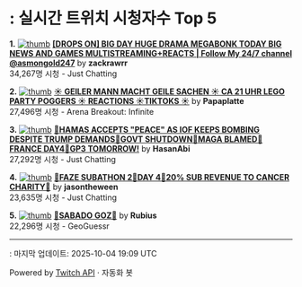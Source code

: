 # : 실시간 트위치 시청자수 Top 5

**1.** [![thumb](https://static-cdn.jtvnw.net/previews-ttv/live_user_zackrawrr-320x180.jpg)](https://twitch.tv/zackrawrr)
**[[DROPS ON] BIG DAY HUGE DRAMA MEGABONK TODAY BIG NEWS AND GAMES MULTISTREAMING+REACTS | Follow My 24/7 channel @asmongold247](https://twitch.tv/zackrawrr)** by **zackrawrr**<br>34,267명 시청  - Just Chatting

**2.** [![thumb](https://static-cdn.jtvnw.net/previews-ttv/live_user_papaplatte-320x180.jpg)](https://twitch.tv/Papaplatte)
**[☀️ GEILER MANN MACHT GEILE SACHEN ☀️ CA 21 UHR LEGO PARTY POGGERS ☀️ REACTIONS ☀️TIKTOKS ☀️](https://twitch.tv/Papaplatte)** by **Papaplatte**<br>27,496명 시청  - Arena Breakout: Infinite

**3.** [![thumb](https://static-cdn.jtvnw.net/previews-ttv/live_user_hasanabi-320x180.jpg)](https://twitch.tv/HasanAbi)
**[🚨HAMAS ACCEPTS "PEACE" AS IOF KEEPS BOMBING DESPITE TRUMP DEMANDS🚨GOVT SHUTDOWN🚨MAGA BLAMED🚨FRANCE DAY4🚨GP3 TOMORROW!](https://twitch.tv/HasanAbi)** by **HasanAbi**<br>27,292명 시청  - Just Chatting

**4.** [![thumb](https://static-cdn.jtvnw.net/previews-ttv/live_user_jasontheween-320x180.jpg)](https://twitch.tv/jasontheween)
**[🔴FAZE SUBATHON 2🔴DAY 4🔴20% SUB REVENUE TO CANCER CHARITY🔴](https://twitch.tv/jasontheween)** by **jasontheween**<br>23,635명 시청  - Just Chatting

**5.** [![thumb](https://static-cdn.jtvnw.net/previews-ttv/live_user_rubius-320x180.jpg)](https://twitch.tv/Rubius)
**[🍌SABADO GOZ🍌](https://twitch.tv/Rubius)** by **Rubius**<br>22,296명 시청  - GeoGuessr


---
: 마지막 업데이트: 2025-10-04 19:09 UTC

Powered by [Twitch API](https://dev.twitch.tv/docs/api/reference) · 자동화 봇
